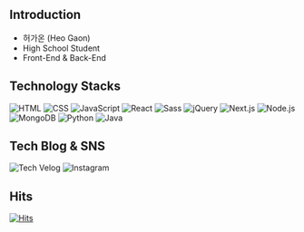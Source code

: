 Introduction
-------------
* 허가온 (Heo Gaon)
* High School Student
* Front-End & Back-End

Technology Stacks
-------------
<img src="https://img.shields.io/badge/HTML5-E34F26?style=flat-square&logo=html5&logoColor=white" alt="HTML"/> <img src="https://img.shields.io/badge/CSS-1572B6?style=flat-square&logo=css3&logoColor=white" alt="CSS"/> <img src="https://img.shields.io/badge/JavaScript-F7DF1E?style=flat-square&logo=javascript&logoColor=black" alt="JavaScript"/> <img src="https://img.shields.io/badge/React-61DAFB?style=flat-square&logo=react&logoColor=white" alt="React"/> <img src="https://img.shields.io/badge/Sass-CC6699?style=flat-square&logo=sass&logoColor=white" alt="Sass"/> <img src="https://img.shields.io/badge/jQuery-0769AD?style=flat-square&logo=jQuery&logoColor=white" alt="jQuery"/> <img src="https://img.shields.io/badge/Next.js-000000?style=flat-square&logo=nextdotjs&logoColor=white" alt="Next.js"/> <img src="https://img.shields.io/badge/Node.js-339933?style=flat-square&logo=node.js&logoColor=white" alt="Node.js"/> <img src="https://img.shields.io/badge/MongoDB-47A248?style=flat-square&logo=mongodb&logoColor=white" alt="MongoDB"/> <img src="https://img.shields.io/badge/Python-3776AB?style=flat-square&logo=python&logoColor=white" alt="Python"/> <img src="https://img.shields.io/badge/Java-007396?style=flat-square&logo=java&logoColor=white" alt="Java"/>

Tech Blog & SNS
-------------
<a href="https://velog.io/@rkdhs/posts" target="_blank" style="text-decoration: none; border: none;">
  <img src="https://img.shields.io/badge/Tech%20Velog-20C997?style=flat-square&logo=velog&logoColor=white" alt="Tech Velog"/>
</a>
<a href="https://www.instagram.com/dev_rkdhs/" target="_blank" style="text-decoration: none; border: none;">
  <img src="https://img.shields.io/badge/Instagram-E4405F?style=flat-square&logo=instagram&logoColor=white" alt="Instagram"/>
</a>

Hits
-------------
[![Hits](https://hits.seeyoufarm.com/api/count/incr/badge.svg?url=https%3A%2F%2Fgithub.com%2FRKDH2&count_bg=%2379C83D&title_bg=%23A49D9D&icon=github.svg&icon_color=%23000000&title=hits&edge_flat=true)](https://hits.seeyoufarm.com)
